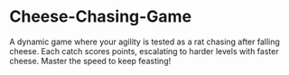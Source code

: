 # Cheese-Chasing-Game
A dynamic game where your agility is tested as a rat chasing after falling cheese. Each catch scores points, escalating to harder levels with faster cheese. Master the speed to keep feasting!
